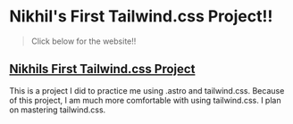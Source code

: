# Nikhil's First Tailwind.css Project!!

> Click below for the website!! 
## [Nikhils First Tailwind.css Project](https://nikhils-first-tailwind-project.netlify.app)

This is a project I did to practice me using .astro and tailwind.css. Because of this project, I am much more comfortable with using tailwind.css. I plan on mastering tailwind.css.